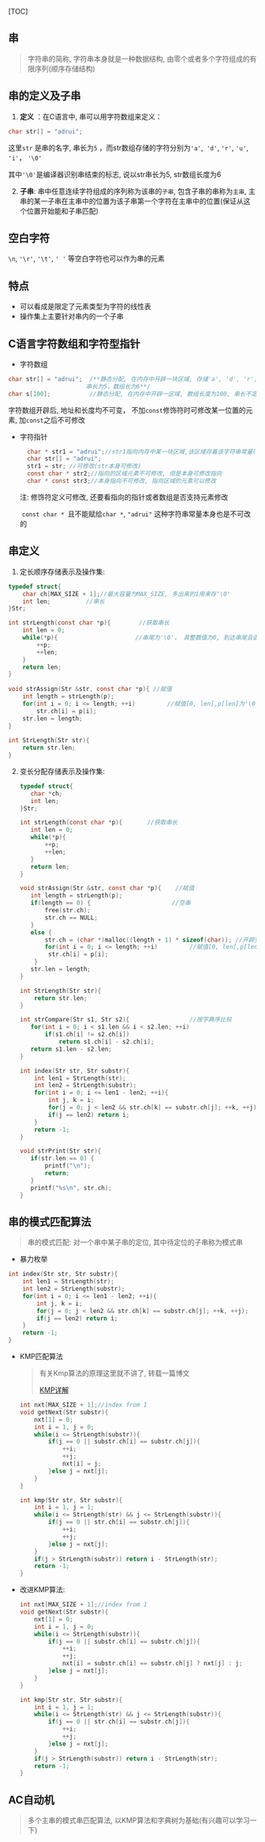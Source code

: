 [TOC]



## 串

>  字符串的简称, 字符串本身就是一种数据结构, 由零个或者多个字符组成的有限序列(顺序存储结构)



##  串的定义及子串

1.  **定义** ：在C语言中, 串可以用字符数组来定义：

   ```c++
   char str[] = "adrui";
   ```

   这里`str` 是串的名字, 串长为`5` ，而str数组存储的字符分别为`'a'`,` 'd'`, `'r'`, `'u'`, `'i'`， `'\0'`

   其中`'\0'`是编译器识别串结束的标志, 说以str串长为5, str数组长度为6

2.  **子串**: 串中任意连续字符组成的序列称为该串的`子串`,  包含子串的串称为`主串`, 主串的某一子串在主串中的位置为该子串第一个字符在主串中的位置(保证从这个位置开始能和子串匹配)

## 空白字符

`\n`, `'\r'`, `'\t'`, `' '` 等空白字符也可以作为串的元素

## 特点

-  可以看成是限定了元素类型为字符的线性表
-  操作集上主要针对串内的一个子串

##  C语言字符数组和字符型指针

-  字符数组

  ```c
  char str[] = "adrui";  /**静态分配, 在内存中开辟一块区域, 存储'a', 'd', 'r', 'u', 'i'和'\0'
  						串长为5，数组长为6**/
  char s[100];           //静态分配, 在内存中开辟一区域, 数组长度为100, 串长不定(自己可赋值要							   以'\0'结尾)
  ```

  字符数组开辟后, 地址和长度均不可变， 不加`const`修饰符时可修改某一位置的元素, 加`const`之后不可修改

- 字符指针  
  ```c
    char * str1 = "adrui";//str1指向内存中某一块区域,该区域存着该字符串常量(不可修改)
    char str[] = "adrui";
    str1 = str; //可修改(str本身可修改)
    const char * str2;//指向的区域元素不可修改, 但是本身可修改指向
    char * const str3;//本身指向不可修改, 指向区域的元素可以修改
  ```

    注: 修饰符定义可修改, 还要看指向的指针或者数组是否支持元素修改

    ​	`const char * `且不能赋给`char *`, `"adrui"` 这种字符串常量本身也是不可改的

## 串定义

1.  定长顺序存储表示及操作集:

   ```c
   typedef struct{
       char ch[MAX_SIZE + 1];//最大容量为MAX_SIZE, 多出来的1用来存'\0'
       int len;			 //串长
   }Str;

   int strLength(const char *p){		//获取串长
       int len = 0;
       while(*p){					   //串尾为'\0'， 其整数值为0, 到达串尾会退出循环
           ++p;
           ++len;
       }
       return len;
   }
                              
   void strAssign(Str &str, const char *p){	//赋值
       int length = strLength(p);
       for(int i = 0; i <= length; ++i)			//赋值[0, len],p[len]为'\0'
           str.ch[i] = p[i];
       str.len = length;
   }
                              
   int StrLength(Str str){
       return str.len;
   }
   ```

2.  变长分配存储表示及操作集:

    ```c
    typedef struct{
       char *ch;
       int len;
    }Str;

    int strLength(const char *p){		//获取串长
       int len = 0;
       while(*p){
           ++p;
           ++len;
       }
       return len;
    }

    void strAssign(Str &str, const char *p){	//赋值
       int length = strLength(p);
       if(length == 0) {					   //空串
           free(str.ch);
           str.ch == NULL;
       }
       else {
           str.ch = (char *)malloc((length + 1) * sizeof(char)); //开辟空间
           for(int i = 0; i <= length; ++i)			//赋值[0, len],p[len]为'\0'
           	str.ch[i] = p[i];
    	}
       str.len = length;
    }

    int StrLength(Str str){
    	return str.len;
    }

    int strCompare(Str s1, Str s2){					//按字典序比较
       for(int i = 0; i < s1.len && i < s2.len; ++i)
           if(s1.ch[i] != s2.ch[i])
               return s1.ch[i] - s2.ch[i];
       return s1.len - s2.len;
    }

    int index(Str str, Str substr){
        int len1 = StrLength(str);
        int len2 = StrLength(substr);
        for(int i = 0; i <= len1 - len2; ++i){
            int j, k = i;
            for(j = 0; j < len2 && str.ch[k] == substr.ch[j]; ++k, ++j);
            if(j == len2) return i;
        }
        return -1;
    }

    void strPrint(Str str){
       if(str.len == 0) {
           printf("\n");
           return;
       }
       printf("%s\n", str.ch);
    }
    ```
## 串的模式匹配算法

>  串的模式匹配: 对一个串中某子串的定位, 其中待定位的子串称为模式串

-  暴力枚举

  ```c
  int index(Str str, Str substr){
      int len1 = StrLength(str);
      int len2 = StrLength(substr);
      for(int i = 0; i <= len1 - len2; ++i){
          int j, k = i;
          for(j = 0; j < len2 && str.ch[k] == substr.ch[j]; ++k, ++j);
          if(j == len2) return i;
      }
      return -1;
  }
  ```

- KMP匹配算法

  >  有关Kmp算法的原理这里就不讲了, 转载一篇博文
  >
  > [KMP详解](https://blog.csdn.net/v_july_v/article/details/7041827)

  ```c
  int nxt[MAX_SIZE + 1];//index from 1
  void getNext(Str substr){							
      nxt[1] = 0;
      int i = 1, j = 0;
      while(i <= StrLength(substr)){
          if(j == 0 || substr.ch[i] == substr.ch[j]){
              ++i;
              ++j;
              nxt[i] = j;
          }else j = nxt[j];
      }
  }

  int kmp(Str str, Str substr){
      int i = 1, j = 1;
      while(i <= StrLength(str) && j <= StrLength(substr)){
          if(j == 0 || str.ch[i] == substr.ch[j]){
              ++i;
              ++j;
          }else j = nxt[j];
      }
      if(j > StrLength(substr)) return i - StrLength(str);
      return -1;
  }
  ```

-  改进KMP算法:

   ```c
   int nxt[MAX_SIZE + 1];//index from 1
   void getNext(Str substr){
       nxt[1] = 0;
       int i = 1, j = 0;
       while(i <= StrLength(substr)){
           if(j == 0 || substr.ch[i] == substr.ch[j]){
               ++i;
               ++j;
               nxt[i] = substr.ch[i] == substr.ch[j] ? nxt[j] : j;		//优化, 失配指针的移动
           }else j = nxt[j];
       }
   }

   int kmp(Str str, Str substr){
       int i = 1, j = 1;
       while(i <= StrLength(str) && j <= StrLength(substr)){
           if(j == 0 || str.ch[i] == substr.ch[j]){
               ++i;
               ++j;
           }else j = nxt[j];
       }
       if(j > StrLength(substr)) return i - StrLength(str);
       return -1;
   }
   ```

## AC自动机

>  多个主串的模式串匹配算法, 以KMP算法和字典树为基础(有兴趣可以学习一下)
